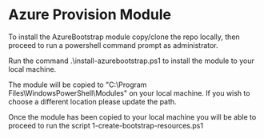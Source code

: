 # Azure Provision Module

To install the AzureBootstrap module copy/clone the repo locally, then proceed to run a powershell command prompt as administrator.

Run the command .\install-azurebootstrap.ps1 to install the module to your local machine.

The module will be copied to "C:\Program Files\WindowsPowerShell\Modules" on your local machine.  If you wish to choose a different location please update the path.

Once the module has been copied to your local machine you will be able to proceed to run the script 1-create-bootstrap-resources.ps1 